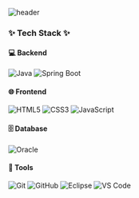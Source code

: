 ![header](https://capsule-render.vercel.app/api?type=blur&color=gradient&height=300&fontSize=40&section=header&text=Stay%20positive.%0AGood%20days%20are%20on%20their%20way.)




### ✨ Tech Stack ✨  

#### 💻 Backend  
![Java](https://img.shields.io/badge/Java-007396?style=for-the-badge&logo=openjdk&logoColor=fff)
![Spring Boot](https://img.shields.io/badge/Spring%20Boot-6DB33F?style=for-the-badge&logo=springboot&logoColor=fff)

#### 🌐 Frontend  
![HTML5](https://img.shields.io/badge/HTML5-E34F26?style=for-the-badge&logo=html5&logoColor=fff)
![CSS3](https://img.shields.io/badge/CSS3-1572B6?style=for-the-badge&logo=css3&logoColor=fff)
![JavaScript](https://img.shields.io/badge/JavaScript-F7DF1E?style=for-the-badge&logo=javascript&logoColor=000)

#### 🗄️ Database  
![Oracle](https://img.shields.io/badge/Oracle-F80000?style=for-the-badge&logo=oracle&logoColor=fff)

#### 🧰 Tools  
![Git](https://img.shields.io/badge/Git-F05032?style=for-the-badge&logo=git&logoColor=fff)
![GitHub](https://img.shields.io/badge/GitHub-181717?style=for-the-badge&logo=github&logoColor=fff)
![Eclipse](https://img.shields.io/badge/Eclipse-2C2255?style=for-the-badge&logo=eclipseide&logoColor=fff)
![VS Code](https://img.shields.io/badge/VS%20Code-0078D4?style=for-the-badge&logo=visualstudiocode&logoColor=fff)





<!--
**holysik/holysik** is a ✨ _special_ ✨ repository because its `README.md` (this file) appears on your GitHub profile.

Here are some ideas to get you started:

- 🔭 I’m currently working on ...
- 🌱 I’m currently learning ...
- 👯 I’m looking to collaborate on ...
- 🤔 I’m looking for help with ...
- 💬 Ask me about ...
- 📫 How to reach me: ...
- 😄 Pronouns: ...
- ⚡ Fun fact: ...
-->

